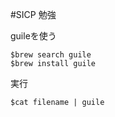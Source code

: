 #SICP 勉強


guileを使う

```
$brew search guile
$brew install guile
```

実行
```
$cat filename | guile
```
